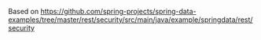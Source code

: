 Based on https://github.com/spring-projects/spring-data-examples/tree/master/rest/security/src/main/java/example/springdata/rest/security

